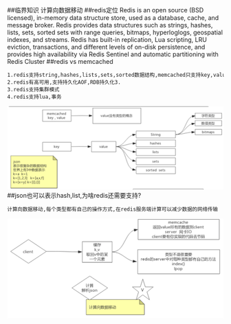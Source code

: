 ##临界知识
计算向数据移动
##redis定位
Redis is an open source (BSD licensed), in-memory data structure store, used as a database, cache, and message broker. 
Redis provides data structures such as strings, hashes, lists, sets, sorted sets with range queries, 
bitmaps, hyperloglogs, geospatial indexes, and streams. 
Redis has built-in replication, Lua scripting, LRU eviction, transactions, and different levels of on-disk persistence,
 and provides high availability via Redis Sentinel and automatic partitioning with Redis Cluster
 [](https://redis.io/)
##redis vs memcached
```asp
1.redis支持string,hashes,lists,sets,sorted数据结构,memcached只支持key,value
2.redis有高可用,支持持久化AOF,RDB持久化3.
3.redis支持集群模式
4.redis支持lua,事务
```
![](.z_04_分布式_redis_00_kv数据库选型_images/37fad005.png)
##json也可以表示hash,list,为啥redis还需要支持?
```asp
计算向数据移动,每个类型都有自己的操作方式,在redis服务端计算可以减少数据的网络传输
```
![](.z_04_分布式_redis_00_kv数据库选型_images/3a87b8b3.png)
